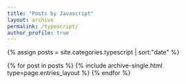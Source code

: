 ```yaml
---
title: "Posts by Javascript"
layout: archive
permalink: /typescript/
author_profile: true
---
```


{% assign posts = site.categories.typescript | sort:"date" %}

{% for post in posts %}
{% include archive-single.html type=page.entries_layout %}
{% endfor %}
